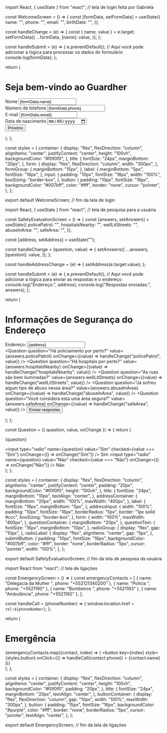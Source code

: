 import React, { useState } from "react"; // tela de login feita por Gabriela

const WelcomeScreen = () => {
  const [formData, setFormData] = useState({
    name: "",
    phone: "",
    email: "",
    birthDate: "",
  });

  const handleChange = (e) => {
    const { name, value } = e.target;
    setFormData({
      ...formData,
      [name]: value,
    });
  };

  const handleSubmit = (e) => {
    e.preventDefault();
    // Aqui você pode adicionar a lógica para processar os dados do formulário
    console.log(formData);
  };

  return (
    <div style={styles.container}>
      <h1 style={styles.title}>Seja bem-vindo ao Guardher</h1>
      <form onSubmit={handleSubmit} style={styles.form}>
        <div style={styles.formGroup}>
          <label htmlFor="name" style={styles.label}>
            Nome
          </label>
          <input
            type="text"
            id="name"
            name="name"
            value={formData.name}
            onChange={handleChange}
            style={styles.input}
            required
          />
        </div>
        <div style={styles.formGroup}>
          <label htmlFor="phone" style={styles.label}>
            Número de telefone
          </label>
          <input
            type="tel"
            id="phone"
            name="phone"
            value={formData.phone}
            onChange={handleChange}
            style={styles.input}
            required
          />
        </div>
        <div style={styles.formGroup}>
          <label htmlFor="email" style={styles.label}>
            E-mail
          </label>
          <input
            type="email"
            id="email"
            name="email"
            value={formData.email}
            onChange={handleChange}
            style={styles.input}
            required
          />
        </div>
        <div style={styles.formGroup}>
          <label htmlFor="birthDate" style={styles.label}>
            Data de nascimento
          </label>
          <input
            type="date"
            id="birthDate"
            name="birthDate"
            value={formData.birthDate}
            onChange={handleChange}
            style={styles.input}
            required
          />
        </div>
        <button type="submit" style={styles.button}>
          Próximo
        </button>
      </form>
    </div>
  );
};

const styles = {
  container: {
    display: "flex",
    flexDirection: "column",
    alignItems: "center",
    justifyContent: "center",
    height: "100vh",
    backgroundColor: "#f0f0f0",
  },
  title: {
    fontSize: "24px",
    marginBottom: "20px",
  },
  form: {
    display: "flex",
    flexDirection: "column",
    width: "300px",
  },
  formGroup: {
    marginBottom: "15px",
  },
  label: {
    marginBottom: "5px",
    fontSize: "16px",
  },
  input: {
    padding: "10px",
    fontSize: "16px",
    width: "100%",
    boxSizing: "border-box",
  },
  button: {
    padding: "10px",
    fontSize: "16px",
    backgroundColor: "#007bff",
    color: "#fff",
    border: "none",
    cursor: "pointer",
  },
};

export default WelcomeScreen; // fim da tela de login

import React, { useState } from "react"; // tela de pesquisa para a usuária

const SafetyEvaluationScreen = () => {
  const [answers, setAnswers] = useState({
    policePatrol: "",
    hospitalsNearby: "",
    wellLitStreets: "",
    abuseInArea: "",
    safeArea: "",
  });

  const [address, setAddress] = useState("");

  const handleChange = (question, value) => {
    setAnswers({
      ...answers,
      [question]: value,
    });
  };

  const handleAddressChange = (e) => {
    setAddress(e.target.value);
  };

  const handleSubmit = (e) => {
    e.preventDefault();
    // Aqui você pode adicionar a lógica para enviar as respostas e o endereço
    console.log("Endereço:", address);
    console.log("Respostas enviadas:", answers);
  };

  return (
    <div style={styles.container}>
      <h1 style={styles.title}>Informações de Segurança do Endereço</h1>
      <div style={styles.addressContainer}>
        <label htmlFor="address" style={styles.label}>
          Endereço:
        </label>
        <input
          type="text"
          id="address"
          value={address}
          onChange={handleAddressChange}
          style={styles.addressInput}
          placeholder="Digite o endereço"
          required
        />
      </div>
      <form onSubmit={handleSubmit} style={styles.form}>
        <Question
          question="Há policiamento por perto?"
          value={answers.policePatrol}
          onChange={(value) => handleChange("policePatrol", value)}
        />
        <Question
          question="Há hospitais por perto?"
          value={answers.hospitalsNearby}
          onChange={(value) => handleChange("hospitalsNearby", value)}
        />
        <Question
          question="As ruas são bem iluminadas?"
          value={answers.wellLitStreets}
          onChange={(value) => handleChange("wellLitStreets", value)}
        />
        <Question
          question="Já sofreu algum tipo de abuso nessa área?"
          value={answers.abuseInArea}
          onChange={(value) => handleChange("abuseInArea", value)}
        />
        <Question
          question="Você considera esta uma área segura?"
          value={answers.safeArea}
          onChange={(value) => handleChange("safeArea", value)}
        />
        <button type="submit" style={styles.submitButton}>
          Enviar respostas
        </button>
      </form>
    </div>
  );
};

const Question = ({ question, value, onChange }) => {
  return (
    <div style={styles.questionContainer}>
      <p style={styles.questionText}>{question}</p>
      <div style={styles.radioGroup}>
        <label style={styles.radioLabel}>
          <input
            type="radio"
            name={question}
            value="Sim"
            checked={value === "Sim"}
            onChange={() => onChange("Sim")}
          />
          Sim
        </label>
        <label style={styles.radioLabel}>
          <input
            type="radio"
            name={question}
            value="Não"
            checked={value === "Não"}
            onChange={() => onChange("Não")}
          />
          Não
        </label>
      </div>
    </div>
  );
};

const styles = {
  container: {
    display: "flex",
    flexDirection: "column",
    alignItems: "center",
    justifyContent: "center",
    padding: "20px",
    backgroundColor: "#f0f0f0",
    height: "100vh",
  },
  title: {
    fontSize: "24px",
    marginBottom: "10px",
    textAlign: "center",
  },
  addressContainer: {
    marginBottom: "20px",
    width: "100%",
    maxWidth: "400px",
  },
  label: {
    fontSize: "16px",
    marginBottom: "5px",
  },
  addressInput: {
    width: "100%",
    padding: "10px",
    fontSize: "16px",
    borderRadius: "5px",
    border: "1px solid #ccc",
    boxSizing: "border-box",
  },
  form: {
    width: "100%",
    maxWidth: "400px",
  },
  questionContainer: {
    marginBottom: "20px",
  },
  questionText: {
    fontSize: "16px",
    marginBottom: "10px",
  },
  radioGroup: {
    display: "flex",
    gap: "10px",
  },
  radioLabel: {
    display: "flex",
    alignItems: "center",
    gap: "5px",
  },
  submitButton: {
    padding: "10px",
    fontSize: "16px",
    backgroundColor: "#007bff",
    color: "#fff",
    border: "none",
    borderRadius: "5px",
    cursor: "pointer",
    width: "100%",
  },
};

export default SafetyEvaluationScreen; // fim da tela de pesquisa da usuária 

import React from "react"; // tela de ligações

const EmergencyScreen = () => {
  const emergencyContacts = [
    { name: "Delegacia da Mulher ", phone: "+552121340200" },
    { name: "Polícia ", phone: "+5521190" },
    { name: "Bombeiros ", phone: "+5521193" },
    { name: "Ambulância", phone: "+5521192" },
  ];

  const handleCall = (phoneNumber) => {
    window.location.href = `tel:${phoneNumber}`;
  };

  return (
    <div style={styles.container}>
      <h1 style={styles.title}>Emergência </h1>
      <div style={styles.buttonContainer}>
        {emergencyContacts.map((contact, index) => (
          <button
            key={index}
            style={styles.button}
            onClick={() => handleCall(contact.phone)}
          >
            {contact.name}
          </button>
        ))}
      </div>
    </div>
  );
};

const styles = {
  container: {
    display: "flex",
    flexDirection: "column",
    alignItems: "center",
    justifyContent: "center",
    height: "100vh",
    backgroundColor: "#f0f0f0",
    padding: "20px",
  },
  title: {
    fontSize: "24px",
    marginBottom: "20px",
    textAlign: "center",
  },
  buttonContainer: {
    display: "flex",
    flexDirection: "column",
    gap: "10px",
    width: "100%",
    maxWidth: "300px",
  },
  button: {
    padding: "15px",
    fontSize: "16px",
    backgroundColor: "#purple",
    color: "#fff",
    border: "none",
    borderRadius: "5px",
    cursor: "pointer",
    textAlign: "center",
  },
};

export default EmergencyScreen; // fim da tela de ligações 


